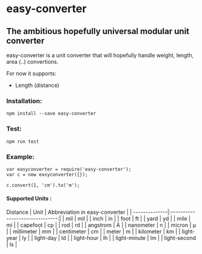 # easy-converter

## The ambitious hopefully universal modular unit converter

easy-converter is a unit converter that will hopefully handle weight, length, area (..) convertions.

For now it supports:

- Length (distance)

### Installation:

`npm install --save easy-converter`

### Test:

`npm run test`

### Example:

```
var easyconverter = require('easy-converter');
var c = new easyconverter({});

c.convert(1, 'cm').to('m');
```

#### Supported Units :

Distance
| Unit          | Abbreviation in easy-converter  |
| --------------|:-------------------------------:|
| mil           | mil                             |
| inch          | in                              |
| foot          | ft                              |
| yard          | yd                              |
| mile          | mi                              |
| capefoot      | cp                              |
| rod           | rd                              |
| angstrom      | A                               |
| nanometer     | n                               |
| micron        | µ                               |
| millimeter    | mm                              |
| centimeter    | cm                              |
| meter         | m                               |
| kilometer     | km                              |
| light-year    | ly                              |
| light-day     | ld                              |
| light-hour    | lh                              |
| light-minute  | lm                              |
| light-second  | ls                              |
